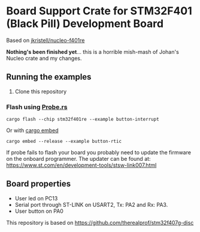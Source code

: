 # Board Support Crate for STM32F401 (Black Pill) Development Board

Based on
[jkristell/nucleo-f401re](https://github.com/jkristell/nucleo-f401re)

**Nothing's been finished yet**...
this is a horrible mish-mash of Johan's Nucleo crate and my changes.

## Running the examples

1. Clone this repository

### Flash using [Probe.rs](https://crates.io/crates/probe-rs)

```cargo flash --chip stm32f401re --example button-interrupt```

Or with [cargo embed](https://crates.io/crates/cargo-embed)

```cargo embed --release --example button-rtic```

If probe fails to flash your board you probably need to update the firmware on the onboard programmer.
The updater can be found at: https://www.st.com/en/development-tools/stsw-link007.html

## Board properties

* User led on PC13
 * Serial port through ST-LINK on USART2, Tx: PA2 and Rx: PA3.
* User button on PA0

This repository is based on https://github.com/therealprof/stm32f407g-disc
